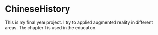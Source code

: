 # ChineseHistory
This is my final year project.  I try to applied augmented reality in different areas. The chapter 1 is used in the education.
